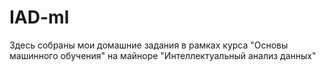 # IAD-ml
Здесь собраны мои домашние задания в рамках курса "Основы машинного обучения" на майноре "Интеллектуальный анализ данных"
